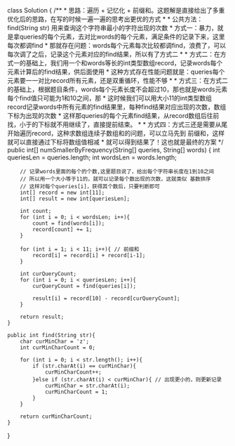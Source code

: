 class Solution {
   /**
     * 思路：遍历 + 记忆化 + 前缀和。这题解是直接给出了多重优化后的思路，在写的时候一遍一遍的思考出更优的方式
     *
     * 公共方法：find(String str) 用来查询这个字符串最小的字符出现的次数
     * 方式一：暴力，就是拿queries的每个元素，去对比words的每个元素，满足条件的记录下来，这里每次都调find
     *      那就存在问题：words每个元素每次比较都调find，浪费了，可以每次调了之后，记录这个元素对应的find结果，所以有了方式二
     *
     * 方式二：在方式一的基础上，我们用一个和words等长的int类型数组record，记录words每个元素计算后的find结果，供后面使用
     *       这种方式存在性能问题就是：queries每个元素要一一对比record所有元素，还是双重循环，性能不够
     *
     * 方式三：在方式二的基础上，根据题目条件，words每个元素长度不会超过10，那也就是words元素每个find值只可能为1和10之间，那
     *       这时候我们可以用大小11的int类型数组record记录words中所有元素的find结果里，每种find结果对应出现的次数，数组下标为出现的次数
     *       这样那queries的每个元素find结果，从record数组后往前找，小于的下标就不用继续了，直接提前结束。
     *
     * 方式四：方式三还是需要从尾开始遍历record，这种求数组连续子数组和的问题，可以立马先到 前缀和，这样就可以直接通过下标将数组值相减
     *       就可以得到结果了！这也就是最终的方案
     */
    public int[] numSmallerByFrequency(String[] queries, String[] words) {
        int queriesLen = queries.length;
        int wordsLen = words.length;

        // 记录words里面的每个的个数,这里题目说了，给出每个字符串长度在1到10之间
        // 所以用一个大小等于11的，就可以记录每个数出现的次数，这就类似 基数排序
        // 这样对每个queries[i]，获得其个数后，只要判断即可
        int[] record = new int[11];
        int[] result = new int[queriesLen];

        int count;
        for (int i = 0; i < wordsLen; i++){
            count = find(words[i]);
            record[count] += 1;
        }

        for (int i = 1; i < 11; i++){ // 前缀和
            record[i] = record[i] + record[i-1];
        }

        int curQueryCount;
        for (int i = 0; i < queriesLen; i++){
            curQueryCount = find(queries[i]);

            result[i] = record[10] - record[curQueryCount];
        }

        return result;
    }

    public int find(String str){
        char curMinChar = 'z';
        int curMinCharCount = 0;

        for (int i = 0; i < str.length(); i++){
            if (str.charAt(i) == curMinChar){
                curMinCharCount++;
            }else if (str.charAt(i) < curMinChar){ // 出现更小的，则更新记录
                curMinChar = str.charAt(i);
                curMinCharCount = 1;
            }
        }

        return curMinCharCount;
    }

}
